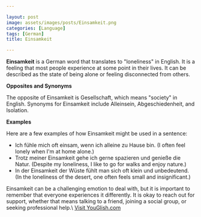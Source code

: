 ```yaml
---

layout: post
image: assets/images/posts/Einsamkeit.png
categories: [Language]
tags: [German]
title: Einsamkeit

---
```


**Einsamkeit** is a German word that translates to "loneliness" in English. It is a feeling that most people experience at some point in their lives. It can be described as the state of being alone or feeling disconnected from others.

**Opposites and Synonyms**

The opposite of Einsamkeit is Gesellschaft, which means "society" in English. Synonyms for Einsamkeit include Alleinsein, Abgeschiedenheit, and Isolation.

**Examples**

Here are a few examples of how Einsamkeit might be used in a sentence:

- Ich fühle mich oft einsam, wenn ich alleine zu Hause bin. (I often feel lonely when I'm at home alone.)
- Trotz meiner Einsamkeit gehe ich gerne spazieren und genieße die Natur. (Despite my loneliness, I like to go for walks and enjoy nature.)
- In der Einsamkeit der Wüste fühlt man sich oft klein und unbedeutend. (In the loneliness of the desert, one often feels small and insignificant.)

Einsamkeit can be a challenging emotion to deal with, but it is important to remember that everyone experiences it differently. It is okay to reach out for support, whether that means talking to a friend, joining a social group, or seeking professional help.\ <a id="yg-widget-0" class="youglish-widget" data-query="Einsamkeit" data-lang="german" data-components="8412" data-auto-start="0" data-bkg-color="theme_light" data-title="How%20to%20pronounce%20Einsamkeit%20in%20German"  rel="nofollow" href="https://youglish.com">Visit YouGlish.com</a><script async src="https://youglish.com/public/emb/widget.js" charset="utf-8"></script>